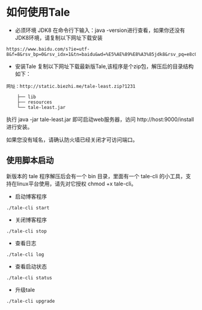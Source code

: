 # 如何使用Tale 

* 必须环境
  JDK8
在命令行下输入：java -version进行查看，如果你还没有JDK8环境，请复制以下网址下载安装
```
https://www.baidu.com/s?ie=utf-8&f=8&rsv_bp=0&rsv_idx=1&tn=baidu&wd=%E5%AE%89%E8%A3%85jdk8&rsv_pq=e8c007db000fce85&rsv_t=5a722NwTBlSPtvRjGgFxMBa5TeujOyaXY60bDEfTBX0O38Sjkde8BY6%2BJ7o&rqlang=cn&rsv_enter=1&rsv_sug3=14&rsv_sug1=11&rsv_sug7=100&rsv_sug2=0&inputT=3400&rsv_sug4=3505
```
* 安装Tale
复制以下网址下载最新版Tale,该程序是个zip包，解压后的目录结构如下：
```
网址：http://static.biezhi.me/tale-least.zip?1231
```
```tale
    ├── lib
    ├── resources
    └── tale-least.jar
```

执行 java -jar tale-least.jar 即可启动web服务器，访问 http://host:9000/install 进行安装。

如果您没有域名，请确认防火墙已经关闭才可访问端口。
## 使用脚本启动
新版本的 tale 程序解压后会有一个 bin 目录，里面有一个 tale-cli 的小工具，支持在linux平台使用，请先对它授权 chmod +x tale-cli。

* 启动博客程序
```
./tale-cli start
```

* 关闭博客程序
```
./tale-cli stop
```

* 查看日志
```
./tale-cli log
```

* 查看启动状态
```
./tale-cli status
```

* 升级tale
```
./tale-cli upgrade
```

